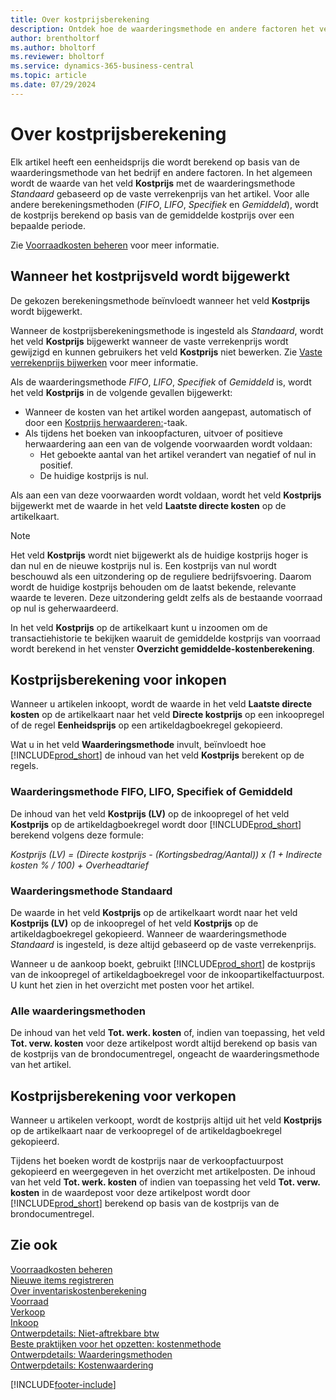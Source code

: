 ```yaml
---
title: Over kostprijsberekening
description: Ontdek hoe de waarderingsmethode en andere factoren het veld Kostprijs op de artikelkaart beïnvloeden.
author: brentholtorf
ms.author: bholtorf
ms.reviewer: bholtorf
ms.service: dynamics-365-business-central
ms.topic: article
ms.date: 07/29/2024
---
```


# <a name="about-unit-cost-calculation"></a>Over kostprijsberekening

Elk artikel heeft een eenheidsprijs die wordt berekend op basis van de waarderingsmethode van het bedrijf en andere factoren. In het algemeen wordt de waarde van het veld **Kostprijs** met de waarderingsmethode *Standaard* gebaseerd op de vaste verrekenprijs van het artikel. Voor alle andere berekeningsmethoden (*FIFO*, *LIFO*, *Specifiek* en *Gemiddeld*), wordt de kostprijs berekend op basis van de gemiddelde kostprijs over een bepaalde periode.  

Zie [Voorraadkosten beheren](finance-manage-inventory-costs.md) voor meer informatie.  

## <a name="when-is-the-unit-cost-field-updated"></a>Wanneer het kostprijsveld wordt bijgewerkt

De gekozen berekeningsmethode beïnvloedt wanneer het veld **Kostprijs** wordt bijgewerkt.

Wanneer de kostprijsberekeningsmethode is ingesteld als *Standaard*, wordt het veld **Kostprijs** bijgewerkt wanneer de vaste verrekenprijs wordt gewijzigd en kunnen gebruikers het veld **Kostprijs** niet bewerken. Zie [Vaste verrekenprijs bijwerken](finance-how-to-update-standard-costs.md) voor meer informatie.

Als de waarderingsmethode *FIFO*, *LIFO*, *Specifiek* of *Gemiddeld* is, wordt het veld **Kostprijs** in de volgende gevallen bijgewerkt:

* Wanneer de kosten van het artikel worden aangepast, automatisch of door een [Kostprijs herwaarderen:](inventory-how-adjust-item-costs.md#to-adjust-item-costs-manually)-taak.
* Als tijdens het boeken van inkoopfacturen, uitvoer of positieve herwaardering aan een van de volgende voorwaarden wordt voldaan:
  * Het geboekte aantal van het artikel verandert van negatief of nul in positief.
  * De huidige kostprijs is nul.

Als aan een van deze voorwaarden wordt voldaan, wordt het veld **Kostprijs** bijgewerkt met de waarde in het veld **Laatste directe kosten** op de artikelkaart.

> [!NOTE]
> Het veld **Kostprijs** wordt niet bijgewerkt als de huidige kostprijs hoger is dan nul en de nieuwe kostprijs nul is. Een kostprijs van nul wordt beschouwd als een uitzondering op de reguliere bedrijfsvoering. Daarom wordt de huidige kostprijs behouden om de laatst bekende, relevante waarde te leveren. Deze uitzondering geldt zelfs als de bestaande voorraad op nul is geherwaardeerd.

In het veld **Kostprijs** op de artikelkaart kunt u inzoomen om de transactiehistorie te bekijken waaruit de gemiddelde kostprijs van voorraad wordt berekend in het venster **Overzicht gemiddelde-kostenberekening**.

## <a name="unit-cost-calculation-for-purchases"></a>Kostprijsberekening voor inkopen

Wanneer u artikelen inkoopt, wordt de waarde in het veld **Laatste directe kosten** op de artikelkaart naar het veld **Directe kostprijs** op een inkoopregel of de regel **Eenheidsprijs** op een artikeldagboekregel gekopieerd.

Wat u in het veld **Waarderingsmethode** invult, beïnvloedt hoe [!INCLUDE[prod_short](includes/prod_short.md)] de inhoud van het veld **Kostprijs** berekent op de regels.

### <a name="costing-method-fifo-lifo-specific-or-average"></a>Waarderingsmethode FIFO, LIFO, Specifiek of Gemiddeld

De inhoud van het veld **Kostprijs (LV)** op de inkoopregel of het veld **Kostprijs** op de artikeldagboekregel wordt door [!INCLUDE[prod_short](includes/prod_short.md)] berekend volgens deze formule:

*Kostprijs (LV) = (Directe kostprijs - (Kortingsbedrag/Aantal)) x (1 + Indirecte kosten % / 100) + Overheadtarief*

### <a name="costing-method-standard"></a>Waarderingsmethode Standaard

De waarde in het veld **Kostprijs** op de artikelkaart wordt naar het veld **Kostprijs (LV)** op de inkoopregel of het veld **Kostprijs** op de artikeldagboekregel gekopieerd. Wanneer de waarderingsmethode *Standaard* is ingesteld, is deze altijd gebaseerd op de vaste verrekenprijs.

Wanneer u de aankoop boekt, gebruikt [!INCLUDE[prod_short](includes/prod_short.md)] de kostprijs van de inkoopregel of artikeldagboekregel voor de inkoopartikelfactuurpost. U kunt het zien in het overzicht met posten voor het artikel.

### <a name="all-costing-methods"></a>Alle waarderingsmethoden

De inhoud van het veld **Tot. werk. kosten** of, indien van toepassing, het veld **Tot. verw. kosten** voor deze artikelpost wordt altijd berekend op basis van de kostprijs van de brondocumentregel, ongeacht de waarderingsmethode van het artikel.

## <a name="unit-cost-calculation-for-sales"></a>Kostprijsberekening voor verkopen

Wanneer u artikelen verkoopt, wordt de kostprijs altijd uit het veld **Kostprijs** op de artikelkaart naar de verkoopregel of de artikeldagboekregel gekopieerd.

Tijdens het boeken wordt de kostprijs naar de verkoopfactuurpost gekopieerd en weergegeven in het overzicht met artikelposten. De inhoud van het veld **Tot. werk. kosten** of indien van toepassing het veld **Tot. verw. kosten** in de waardepost voor deze artikelpost wordt door [!INCLUDE[prod_short](includes/prod_short.md)] berekend op basis van de kostprijs van de brondocumentregel.

## <a name="see-also"></a>Zie ook

[Voorraadkosten beheren](finance-manage-inventory-costs.md)    
[Nieuwe items registreren](inventory-how-register-new-items.md)    
[Over inventariskostenberekening](finance-learn-about-costing.md)    
[Voorraad](inventory-manage-inventory.md)   
[Verkoop](sales-manage-sales.md)    
[Inkoop](purchasing-manage-purchasing.md)    
[Ontwerpdetails: Niet-aftrekbare btw](design-details-nondeductible-vat.md)  
[Beste praktijken voor het opzetten: kostenmethode](setup-best-practices-costing-method.md)    
[Ontwerpdetails: Waarderingsmethoden](design-details-costing-methods.md)    
[Ontwerpdetails: Kostenwaardering](design-details-cost-adjustment.md)    

[!INCLUDE[footer-include](includes/footer-banner.md)]
